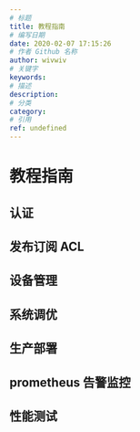 ```yaml
---
# 标题
title: 教程指南
# 编写日期
date: 2020-02-07 17:15:26
# 作者 Github 名称
author: wivwiv
# 关键字
keywords:
# 描述
description:
# 分类
category: 
# 引用
ref: undefined
---
```


# 教程指南

## 认证



## 发布订阅 ACL

## 设备管理

## 系统调优

## 生产部署

## prometheus 告警监控

## 性能测试

